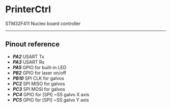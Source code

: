 # PrinterCtrl
STM32F411 Nucleo board controller

-----

## Pinout reference

+ ***PA2*** USART Tx
+ ***PA3*** USART Rx
+ ***PA5*** GPIO for built-in LED
+ ***PB2*** GPIO for laser on/off
+ ***PB10*** SPI CLK for galvos
+ ***PC2*** SPI MISO for galvos
+ ***PC3*** SPI MOSI for galvos
+ ***PC4*** GPIO for \[SPI\] ~SS galvo X axis
+ ***PC5*** GPIO for \[SPI\] ~SS galvo Y axis
